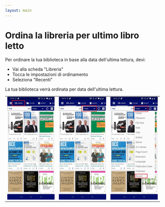 ```yaml
---
layout: main
---
```


# Ordina la libreria per ultimo libro letto


Per ordinare la tua biblioteca in base alla data dell'ultima lettura, devi:

* Vai alla scheda &quot;Libreria&quot;
* Tocca le impostazioni di ordinamento
* Seleziona &quot;Recenti&quot;

La tua biblioteca verrà ordinata per data dell'ultima lettura.

||||
|-|-|-|
|![](1.jpg)|![](2.jpg)|![](3.jpg)|
